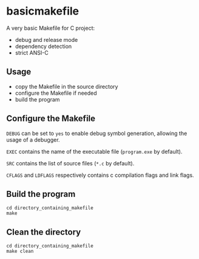 # basicmakefile

A very basic Makefile for C project:

* debug and release mode
* dependency detection
* strict ANSI-C

## Usage

* copy the Makefile in the source directory
* configure the Makefile if needed
* build the program

## Configure the Makefile

`DEBUG` can be set to `yes` to enable debug symbol generation, allowing the usage of a debugger.

`EXEC` contains the name of the executable file (`program.exe` by default).

`SRC` contains the list of source files (`*.c` by default).

`CFLAGS` and `LDFLAGS` respectively contains c compilation flags and link flags.

## Build the program

```shell
cd directory_containing_makefile
make
```

## Clean the directory

```shell
cd directory_containing_makefile
make clean
```